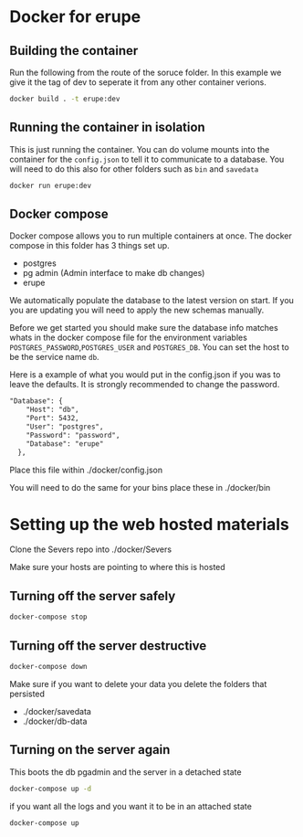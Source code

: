 # Docker for erupe

## Building the container
Run the following from the route of the soruce folder. In this example we give it the tag of dev to seperate it from any other container verions. 
```bash
docker build . -t erupe:dev
```
## Running the container in isolation
This is just running the container. You can do volume mounts into the container for the `config.json` to tell it to communicate to a database. You will need to do this also for other folders such as `bin` and `savedata`
```bash
docker run erupe:dev
```

## Docker compose
Docker compose allows you to run multiple containers at once. The docker compose in this folder has 3 things set up.
- postgres
- pg admin (Admin interface to make db changes)
- erupe

We automatically populate the database to the latest version on start. If you you are updating you will need to apply the new schemas manually.

Before we get started you should make sure the database info matches whats in the docker compose file for the environment variables `POSTGRES_PASSWORD`,`POSTGRES_USER` and `POSTGRES_DB`. You can set the host to be the service name `db`.

Here is a example of what you would put in the config.json if you was to leave the defaults. It is strongly recommended to change the password. 
```txt
"Database": {
    "Host": "db",
    "Port": 5432,
    "User": "postgres",
    "Password": "password",
    "Database": "erupe"
  },
```

Place this file within ./docker/config.json

You will need to do the same for your bins place these in ./docker/bin

# Setting up the web hosted materials
Clone the Severs repo into ./docker/Severs

Make sure your hosts are pointing to where this is hosted



## Turning off the server safely
```bash
docker-compose stop
```

## Turning off the server destructive
```bash
docker-compose down
```
Make sure if you want to delete your data you delete the folders that persisted
- ./docker/savedata
- ./docker/db-data
## Turning on the server again 
This boots the db pgadmin and the server in a detached state
```bash
docker-compose up -d
```
if you want all the logs and you want it to be in an attached state 
```bash
docker-compose up
```

